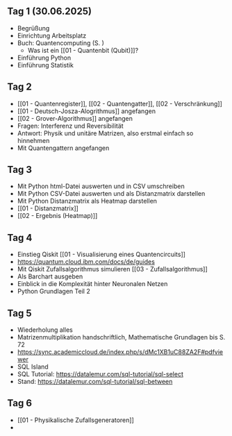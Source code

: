 ## Tag 1 (30.06.2025)
- Begrüßung
- Einrichtung Arbeitsplatz
- Buch: Quantencomputing (S. )
	- Was ist ein [[01 - Quantenbit (Qubit)]]?
- Einführung Python
- Einführung Statistik
## Tag 2
- [[01 - Quantenregister]], [[02 - Quantengatter]],  [[02 - Verschränkung]]
- [[01 - Deutsch-Josza-Alogrithmus]] angefangen
- [[02 - Grover-Algorithmus]] angefangen
- Fragen: Interferenz und Reversibilität
- Antwort: Physik und unitäre Matrizen, also erstmal einfach so hinnehmen
- Mit Quantengattern angefangen
## Tag 3
- Mit Python html-Datei auswerten und in CSV umschreiben
- Mit Python CSV-Datei auswerten und als Distanzmatrix darstellen
- Mit Python Distanzmatrix als Heatmap darstellen
- [[01 - Distanzmatrix]] 
- [[02 - Ergebnis (Heatmap)]]
## Tag 4
- Einstieg Qiskit [[01 - Visualisierung eines Quantencircuits]]
- https://quantum.cloud.ibm.com/docs/de/guides 
- Mit Qiskit Zufallsalgorithmus simulieren [[03 - Zufallsalgorithmus]]
- Als Barchart ausgeben
- Einblick in die Komplexität hinter Neuronalen Netzen
- Python Grundlagen Teil 2
## Tag 5
- Wiederholung alles
- Matrizenmultiplikation handschriftlich, Mathematische Grundlagen bis S. 72
- https://sync.academiccloud.de/index.php/s/dMc1XB1uC88ZA2F#pdfviewer
- SQL Island
- SQL Tutorial: https://datalemur.com/sql-tutorial/sql-select
- Stand: https://datalemur.com/sql-tutorial/sql-between

## Tag 6 
- [[01 - Physikalische Zufallsgeneratoren]]
- 